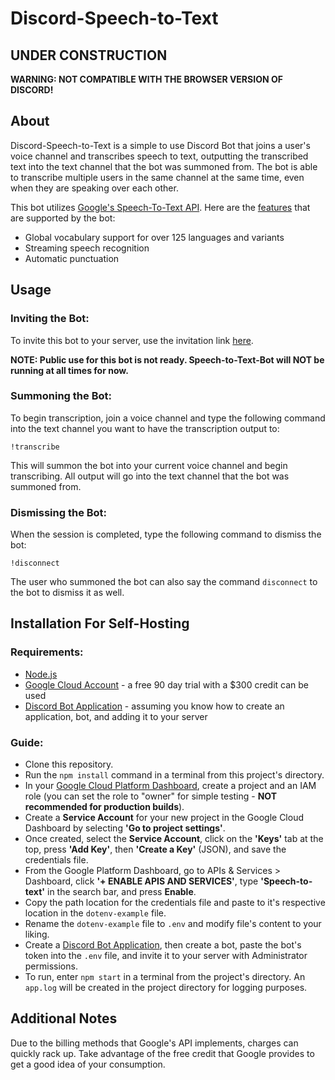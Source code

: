 # Discord-Speech-to-Text
## **UNDER CONSTRUCTION**
**WARNING: NOT COMPATIBLE WITH THE BROWSER VERSION OF DISCORD!**
## About
Discord-Speech-to-Text is a simple to use Discord Bot that joins a user's voice channel 
and transcribes speech to text, outputting the transcribed text into the text channel 
that the bot was summoned from. The bot is able to transcribe multiple users in the same 
channel at the same time, even when they are speaking over each other.

This bot utilizes [Google's Speech-To-Text API](https://cloud.google.com/speech-to-text). 
Here are the [features](https://cloud.google.com/speech-to-text#section-11) that are supported by the bot:
- Global vocabulary support for over 125 languages and variants
- Streaming speech recognition
- Automatic punctuation

## Usage
### Inviting the Bot:
To invite this bot to your server, use the invitation link [here](https://discord.com/api/oauth2/authorize?client_id=813489147092271196&permissions=791931984&scope=bot).

**NOTE: Public use for this bot is not ready. Speech-to-Text-Bot will NOT be running at all times for now.**  

### Summoning the Bot:
To begin transcription, join a voice channel and type the following command into 
the text channel you want to have the transcription output to:

    !transcribe

This will summon the bot into your current voice channel and begin transcribing. 
All output will go into the text channel that the bot was summoned from.

### Dismissing the Bot:
When the session is completed, type the following command to dismiss the bot:

    !disconnect

The user who summoned the bot can also say the command `disconnect` to the bot
to dismiss it as well.
## Installation For Self-Hosting
### Requirements:
- [Node.js](https://nodejs.org/)
- [Google Cloud Account](https://cloud.google.com/) - a free 90 day trial with a $300 credit can be used
- [Discord Bot Application](https://discord.com/developers/applications) - assuming you know how to create an application, bot, and adding it to your server

### Guide:
- Clone this repository.
- Run the `npm install` command in a terminal from this project's directory.
- In your [Google Cloud Platform Dashboard](https://console.cloud.google.com/home/dashboard), create a project and an IAM role (you can set the role to "owner" for simple testing - **NOT recommended for production builds**).
- Create a **Service Account** for your new project in the Google Cloud Dashboard by selecting **'Go to project settings'**.
- Once created, select the **Service Account**, click on the **'Keys'** tab at the top, press **'Add Key'**, then **'Create a Key'** (JSON), and save the credentials file.
- From the Google Platform Dashboard, go to APIs & Services > Dashboard, click **'+ ENABLE APIS AND SERVICES'**, type **'Speech-to-text'** in the search bar, and press **Enable**.
- Copy the path location for the credentials file and paste to it's respective location in the `dotenv-example` file.
- Rename the `dotenv-example` file to `.env` and modify file's content to your liking.
- Create a [Discord Bot Application](https://discord.com/developers/applications), then create a bot, paste the bot's token into the `.env` file, and invite it to your server with Administrator permissions.
- To run, enter `npm start` in a terminal from the project's directory. An `app.log` will be created in the project directory for logging purposes.

## Additional Notes
Due to the billing methods that Google's API implements, charges can quickly rack up. Take advantage of the free credit that Google provides
to get a good idea of your consumption.
